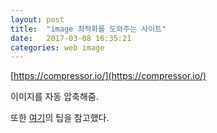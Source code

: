 ```yaml
---
layout: post
title:  "image 최적화를 도와주는 사이트"
date:   2017-03-08 16:35:21
categories: web image
---
```


[https://compressor.io/](https://compressor.io/)

이미지를 자동 압축해줌.

또한 [여기](http://blog.daum.net/miriya/15601333)의 팁을 참고했다.
